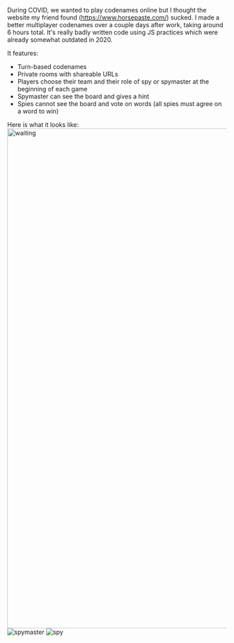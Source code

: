 During COVID, we wanted to play codenames online but I thought the website my friend found (https://www.horsepaste.com/) sucked. I made a better multiplayer codenames over a couple days after work, taking around 6 hours total. It's really badly written code using JS practices which were already somewhat outdated in 2020.

It features:
- Turn-based codenames
- Private rooms with shareable URLs
- Players choose their team and their role of spy or spymaster at the beginning of each game
- Spymaster can see the board and gives a hint
- Spies cannot see the board and vote on words (all spies must agree on a word to win)

Here is what it looks like:
<img width="1147" alt="waiting" src="https://github.com/user-attachments/assets/b7e77e35-0d8c-46e7-82d8-6fe730f40f54">
![spymaster](https://github.com/user-attachments/assets/703f9d6e-67a5-49e5-8d14-4653c1e95506)
![spy](https://github.com/user-attachments/assets/eb025bd6-6c33-420c-99f1-027ed20ea75f)
